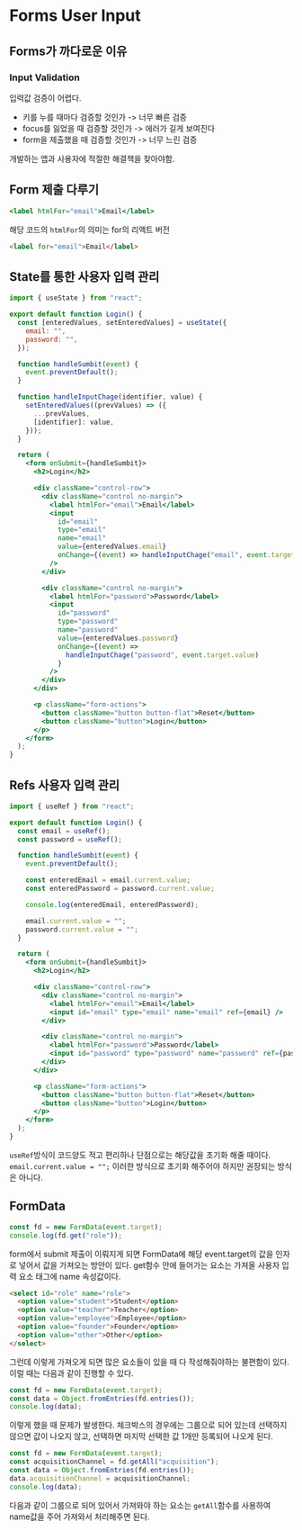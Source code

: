 # Forms User Input

## Forms가 까다로운 이유

### Input Validation

입력값 검증이 어렵다.

- 키를 누를 때마다 검증할 것인가 -> 너무 빠른 검증
- focus를 잃었을 때 검증할 것인가 -> 에러가 길게 보여진다
- form을 제출했을 때 검증할 것인가 -> 너무 느린 검증

개발하는 앱과 사용자에 적절한 해결책을 찾아야함.

## Form 제출 다루기

```jsx
<label htmlFor="email">Email</label>
```

해당 코드의 `htmlFor`의 의미는 for의 리액트 버전

```html
<label for="email">Email</label>
```

## State를 통한 사용자 입력 관리

```jsx
import { useState } from "react";

export default function Login() {
  const [enteredValues, setEnteredValues] = useState({
    email: "",
    password: "",
  });

  function handleSumbit(event) {
    event.preventDefault();
  }

  function handleInputChage(identifier, value) {
    setEnteredValues((prevValues) => ({
      ...prevValues,
      [identifier]: value,
    }));
  }

  return (
    <form onSubmit={handleSumbit}>
      <h2>Login</h2>

      <div className="control-row">
        <div className="control no-margin">
          <label htmlFor="email">Email</label>
          <input
            id="email"
            type="email"
            name="email"
            value={enteredValues.email}
            onChange={(event) => handleInputChage("email", event.target.value)}
          />
        </div>

        <div className="control no-margin">
          <label htmlFor="password">Password</label>
          <input
            id="password"
            type="password"
            name="password"
            value={enteredValues.password}
            onChange={(event) =>
              handleInputChage("password", event.target.value)
            }
          />
        </div>
      </div>

      <p className="form-actions">
        <button className="button button-flat">Reset</button>
        <button className="button">Login</button>
      </p>
    </form>
  );
}
```

## Refs 사용자 입력 관리

```jsx
import { useRef } from "react";

export default function Login() {
  const email = useRef();
  const password = useRef();

  function handleSumbit(event) {
    event.preventDefault();

    const enteredEmail = email.current.value;
    const enteredPassword = password.current.value;

    console.log(enteredEmail, enteredPassword);

    email.current.value = "";
    password.current.value = "";
  }

  return (
    <form onSubmit={handleSumbit}>
      <h2>Login</h2>

      <div className="control-row">
        <div className="control no-margin">
          <label htmlFor="email">Email</label>
          <input id="email" type="email" name="email" ref={email} />
        </div>

        <div className="control no-margin">
          <label htmlFor="password">Password</label>
          <input id="password" type="password" name="password" ref={password} />
        </div>
      </div>

      <p className="form-actions">
        <button className="button button-flat">Reset</button>
        <button className="button">Login</button>
      </p>
    </form>
  );
}
```

`useRef`방식이 코드양도 적고 편리하나 단점으로는 해당값을 초기화 해줄 때이다.
`email.current.value = "";` 이러한 방식으로 초기화 해주어야 하지만 권장되는 방식은 아니다.

## FormData

```js
const fd = new FormData(event.target);
console.log(fd.get("role"));
```

form에서 submit 제출이 이뤄지게 되면 FormData에 해당 event.target의 값을 인자로 넣어서 값을 가져오는 방안이 있다.
get함수 안에 들어가는 요소는 가져올 사용자 입력 요소 태그에 name 속성값이다.

```html
<select id="role" name="role">
  <option value="student">Student</option>
  <option value="teacher">Teacher</option>
  <option value="employee">Employee</option>
  <option value="founder">Founder</option>
  <option value="other">Other</option>
</select>
```

그런데 이렇게 가져오게 되면 많은 요소들이 있을 때 다 작성해줘야하는 불편함이 있다. 이럴 때는 다음과 같이 진행할 수 있다.

```js
const fd = new FormData(event.target);
const data = Object.fromEntries(fd.entries());
console.log(data);
```

이렇게 했을 때 문제가 발생한다. 체크박스의 경우에는 그룹으로 되어 있는데 선택하지 않으면 값이 나오지 않고, 선택하면 마지막 선택한 값 1개만 등록되어 나오게 된다.

```js
const fd = new FormData(event.target);
const acquisitionChannel = fd.getAll("acquisition");
const data = Object.fromEntries(fd.entries());
data.acquisitionChannel = acquisitionChannel;
console.log(data);
```

다음과 같이 그룹으로 되어 있어서 가져와야 하는 요소는 `getAll`함수를 사용하여 name값을 주어 가져와서 처리해주면 된다.
